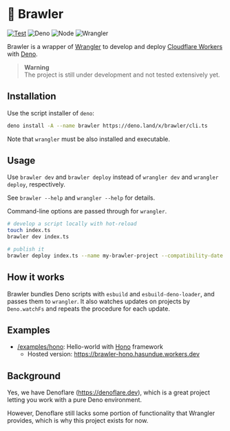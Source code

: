 # 🥊 Brawler

<!-- deno-fmt-ignore-start -->

[![Test](https://github.com/hasundue/brawler/actions/workflows/test.yml/badge.svg)](https://github.com/hasundue/brawler/actions/workflows/test.yml)
![Deno](https://img.shields.io/badge/Deno-v1.37.1-blue?logo=deno) <!-- @denopendabot denoland/deno -->
![Node](https://img.shields.io/badge/Node-v20.8.0-blue?logo=node) <!-- @denopendabot nodejs/node -->
![Wrangler](https://img.shields.io/badge/Wrangler-3.6.0-blue?logo=cloudflare)

Brawler is a wrapper of [Wrangler](https://developers.cloudflare.com/workers/wrangler/get-started) to develop and deploy
[Cloudflare Workers](https://workers.cloudflare.com) with [Deno](https://deno.land).

<!-- deno-fmt-ignore-end -->

> **Warning**\
> The project is still under development and not tested extensively yet.

## Installation

Use the script installer of `deno`:

```sh
deno install -A --name brawler https://deno.land/x/brawler/cli.ts
```

Note that `wrangler` must be also installed and executable.

## Usage

Use `brawler dev` and `brawler deploy` instead of `wrangler dev` and
`wrangler deploy`, respectively.

See `brawler --help` and `wrangler --help` for details.

Command-line options are passed through for `wrangler`.

```sh
# develop a script locally with hot-reload
touch index.ts
brawler dev index.ts

# publish it
brawler deploy index.ts --name my-brawler-project --compatibility-date 2023-08-15
```

## How it works

Brawler bundles Deno scripts with `esbuild` and `esbuild-deno-loader`, and
passes them to `wrangler`. It also watches updates on projects by `Deno.watchFs`
and repeats the procedure for each update.

## Examples

- [/examples/hono](/examples/hono): Hello-world with
  [Hono](https://github.com/honojs/hono) framework
  - Hosted version: https://brawler-hono.hasundue.workers.dev

## Background

Yes, we have Denoflare (https://denoflare.dev), which is a great project letting
you work with a pure Deno environment.

However, Denoflare still lacks some portion of functionality that Wrangler
provides, which is why this project exists for now.

